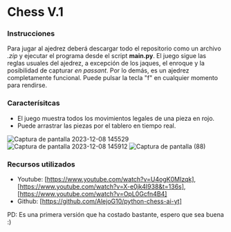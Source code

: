 # Chess V.1
### Instrucciones
Para jugar al ajedrez deberá descargar todo el repositorio como un archivo *.zip* y ejecutar el programa desde el script **main.py**. El juego sigue las reglas usuales del ajedrez, a excepción de los jaques, el enroque y la posibilidad de capturar *en passant*. Por lo demás, es un ajedrez completamente funcional. Puede pulsar la tecla "f" en cualquier momento para rendirse. 

### Caracterísitcas
- El juego muestra todos los movimientos legales de una pieza en rojo.
- Puede arrastrar las piezas por el tablero en tiempo real.

![Captura de pantalla 2023-12-08 145529](https://github.com/nicolaskobylanski/chess/assets/146074470/2938e1db-5a30-42d7-91cd-95d500780fa0)
![Captura de pantalla 2023-12-08 145912](https://github.com/nicolaskobylanski/chess/assets/146074470/f5ac8bac-92b6-4cf3-87e5-17c0e930c328)
![Captura de pantalla (88)](https://github.com/nicolaskobylanski/chess/assets/146074470/d81e60ac-ac80-4559-9be1-f8676c873504)

### Recursos utilizados
- Youtube: [https://www.youtube.com/watch?v=U4ogK0MIzqk], [https://www.youtube.com/watch?v=X-e0jk4I938&t=136s], [https://www.youtube.com/watch?v=OpL0Gcfn4B4]
- Github: [https://github.com/AlejoG10/python-chess-ai-yt]

PD: Es una primera versión que ha costado bastante, espero que sea buena :)
